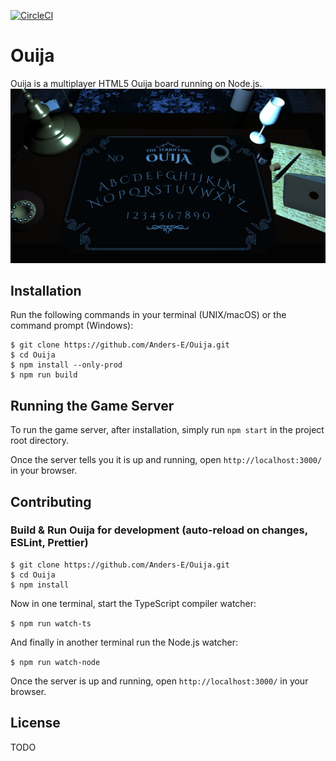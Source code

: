 [![CircleCI](https://circleci.com/gh/Anders-E/Ouija/tree/master.svg?style=svg)](https://circleci.com/gh/Anders-E/Ouija/tree/master)

# Ouija
Ouija is a multiplayer HTML5 Ouija board running on Node.js.
<img src="/screenshot.png" width="600">

## Installation
Run the following commands in your terminal (UNIX/macOS) or the command prompt (Windows):
```
$ git clone https://github.com/Anders-E/Ouija.git
$ cd Ouija
$ npm install --only-prod
$ npm run build
```

## Running the Game Server

To run the game server, after installation, simply run `npm start` in the project root directory.

Once the server tells you it is up and running, open `http://localhost:3000/` in your browser.

## Contributing

### Build & Run Ouija for development (auto-reload on changes, ESLint, Prettier)
```
$ git clone https://github.com/Anders-E/Ouija.git
$ cd Ouija
$ npm install
```
Now in one terminal, start the TypeScript compiler watcher:

`$ npm run watch-ts`

And finally in another terminal run the Node.js watcher:

`$ npm run watch-node`

Once the server is up and running, open `http://localhost:3000/` in your browser.

## License

TODO
